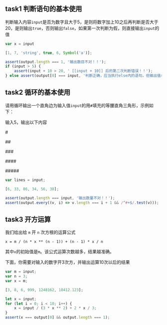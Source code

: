 ## task1 判断语句的基本使用

判断输入内容`input`是否为数字且大于5，是则将数字加上10之后再判断是否大于20，是则输出`true`，否则输出`false`，如果第一次判断为假，则直接输出`input`的值

```js init
var x = input
```

```js input
[1, 7, 'string', true, 6, Symbol('a')];
```

```js judger
assert(output.length === 1, '输出数目不对！！');
if (input > 5) {
    assert(input + 10 > 20, ' [[input + 10]] 后的第二次判断错误！！');
} else assert(output[0] === input, '判断正确，应当执行else内的语句，但输出值与 [[input]] 不同');
```

## task2 循环的基本使用

请用循环输出一个直角边为输入值`input`的用`#`填充的等腰直角三角形，示例如下：

输入5，输出以下内容

\#

\##

\###

\####

\#####

```js init
var lines = input;
```

```js input
[6, 33, 86, 34, 56, 38];
```

```js judger
assert(output.length === input, '输出数量不对！！');
assert(output.every((v, i) => v.length === i + 1 && /^#+$/.test(v)));
```

## task3 开方运算

我们给出给 `m` 开 `n` 次方根的运算公式

`x = m / (n * x ** (n - 1)) + (n - 1) * x / n`

其中`x`的初始值是`m`。该公式运算次数越多，结果越准确。

下面，你需要对输入的数字开3次方，并输出运算10次以后的结果

```js init
var m = input;
var n = 3;
var x = m;
```

```js input
[3, 8, 6, 999, 1248162, 18412.123];
```

```js judger
let x = input;
for (let i = 0; i < 10; i++) {
    x = input / (3 * x ** 2) + 2 * x / 3;
}
assert(x === output[0] && output.length === 1);
```
